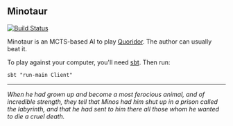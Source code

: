 ## Minotaur

[![Build Status](https://travis-ci.org/tasuk/minotaur.png?branch=master)](https://travis-ci.org/tasuk/minotaur)

Minotaur is an MCTS-based AI to play [Quoridor](https://en.wikipedia.org/wiki/Quoridor). The author can usually beat it.

To play against your computer, you'll need [sbt](http://www.scala-sbt.org/). Then run:

    sbt "run-main Client"

---

_When he had grown up and become a most ferocious animal, and of incredible
strength, they tell that Minos had him shut up in a prison called the
labyrinth, and that he had sent to him there all those whom he wanted to die a
cruel death._
